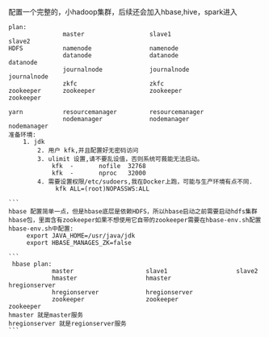 配置一个完整的，小hadoop集群，后续还会加入hbase,hive，spark进入
````
plan:
               master                  slave1                       slave2
HDFS           namenode                namenode
               datanode                datanode                     datanode
               journalnode             journalnode                  journalnode
               zkfc                    zkfc
zookeeper      zookeeper               zookeeper                   zookeeper

yarn           resourcemanager         resourcemanager 
               nodemanager             nodemanager                nodemanager
准备环境:
	1. jdk
        2. 用户 kfk,并且配置好无密码访问
        3. ulimit 设置,请不要乱设值，否则系统可莪能无法启动。
            kfk  -       nofile  32768
            kfk  -       nproc   32000
        4. 需要设置权限/etc/sudoers,我在Docker上跑，可能与生产环境有点不同.
             kfk ALL=(root)NOPASSWS:ALL 
          
```
hbase 配置简单一点，但是hbase底层是依赖HDFS，所以hbase启动之前需要启动hdfs集群
hbase包，里面含有zookeeper如果不想使用它自带的zookeeper需要在hbase-env.sh配置
hbase-env.sh中配置:
     export JAVA_HOME=/usr/java/jdk
     export HBASE_MANAGES_ZK=false

```
 hbase plan:
            master                    slave1                   slave2
            hmaster                   hmaster                  hregionserver
            hregionserver             hregionserver
            zookeeper                 zookeeper                zookeeper
hmaster 就是master服务
hregionserver 就是regionserver服务
```
